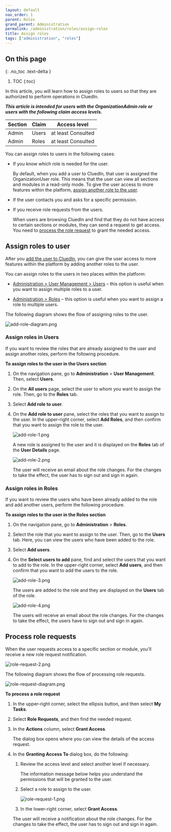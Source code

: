 ```yaml
---
layout: default
nav_order: 1
parent: Roles
grand_parent: Administration
permalink: /administration/roles/assign-roles
title: Assign roles
tags: ["administration", "roles"]
---
```

## On this page
{: .no_toc .text-delta }
1. TOC
{:toc}

In this article, you will learn how to assign roles to users so that they are authorized to perform operations in CluedIn.

**_This article is intended for users with the OrganizationAdmin role or users with the following claim access levels._**

| Section | Claim | Access level |
|--|--|--|
| Admin | Users | at least Consulted |
| Admin | Roles | at least Consulted |

You can assign roles to users in the following cases:

- If you know which role is needed for the user.

    By default, when you add a user to CluedIn, that user is assigned the OrganizationUser role. This means that the user can view all sections and modules in a read-only mode. To give the user access to more features within the platform, [assign another role to the user](#assign-roles-to-user).

- If the user contacts you and asks for a specific permission.

- If you receive role requests from the users.

    When users are browsing CluedIn and find that they do not have access to certain sections or modules, they can send a request to get access. You need to [process the role request](#process-role-requests) to grant the needed access.

## Assign roles to user

After you [add the user to CluedIn](/administration/user-management), you can give the user access to more features within the platform by adding another roles to the user.

You can assign roles to the users in two places within the platform:

- [Administration > User Management > Users](#assign-roles-in-users) – this option is useful when you want to assign multiple roles to a user.

- [Administration > Roles](#assign-roles-in-roles) – this option is useful when you want to assign a role to multiple users.

The following diagram shows the flow of assigning roles to the user.

![add-role-diagram.png](../../assets/images/administration/roles/add-role-diagram.png)

### Assign roles in Users

If you want to review the roles that are already assigned to the user and assign another roles, perform the following procedure.

**To assign roles to the user in the Users section**

1. On the navigation pane, go to **Administration** > **User Management**. Then, select **Users**.

1. On the **All users** page, select the user to whom you want to assign the role. Then, go to the **Roles** tab.

1. Select **Add role to user**.

1. On the **Add role to user** pane, select the roles that you want to assign to the user. In the upper-right corner, select **Add Roles**, and then confirm that you want to assign the role to the user.

    ![add-role-1.png](../../assets/images/administration/roles/add-role-1.png)

    A new role is assigned to the user and it is displayed on the **Roles** tab of the **User Details** page.

    ![add-role-2.png](../../assets/images/administration/roles/add-role-2.png)

    The user will receive an email about the role changes. For the changes to take the effect, the user has to sign out and sign in again.

### Assign roles in Roles

If you want to review the users who have been already added to the role and add another users, perform the following procedure.

**To assign roles to the user in the Roles section**

1. On the navigation pane, go to **Administration** > **Roles**.

1. Select the role that you want to assign to the user. Then, go to the **Users** tab. Here, you can view the users who have been added to the role.

1. Select **Add users**.

1. On the **Select users to add** pane, find and select the users that you want to add to the role. In the upper-right corner, select **Add users**, and then confirm that you want to add the users to the role.

    ![add-role-3.png](../../assets/images/administration/roles/add-role-3.png)

    The users are added to the role and they are displayed on the **Users** tab of the role.

    ![add-role-4.png](../../assets/images/administration/roles/add-role-4.png)

    The users will receive an email about the role changes. For the changes to take the effect, the users have to sign out and sign in again.

## Process role requests

When the user requests access to a specific section or module, you'll receive a new role request notification.

![role-request-2.png](../../assets/images/administration/roles/role-request-2.png)

The following diagram shows the flow of processing role requests.

![role-request-diagram.png](../../assets/images/administration/roles/role-request-diagram.png)

**To process a role request**

1. In the upper-right corner, select the ellipsis button, and then select **My Tasks**.

1. Select **Role Requests**, and then find the needed request.

1. In the **Actions** column, select **Grant Access**.

    The dialog box opens where you can view the details of the access request.

1. In the **Granting Access To** dialog box, do the following:

    1. Review the access level and select another level if necessary.

        The information message below helps you understand the permissions that will be granted to the user.

    1. Select a role to assign to the user.

        ![role-request-1.png](../../assets/images/administration/roles/role-request-1.png)

    1. In the lower-right corner, select **Grant Access**.

    The user will receive a notification about the role changes. For the changes to take the effect, the user has to sign out and sign in again.